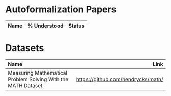 # Autoformalization Papers
| Name | % Understood | Status |
| :--- | :----: | ---: |


# Datasets
| Name | Link |
| :--- | ---: |
| Measuring Mathematical Problem Solving With the MATH Dataset | https://github.com/hendrycks/math/ |
